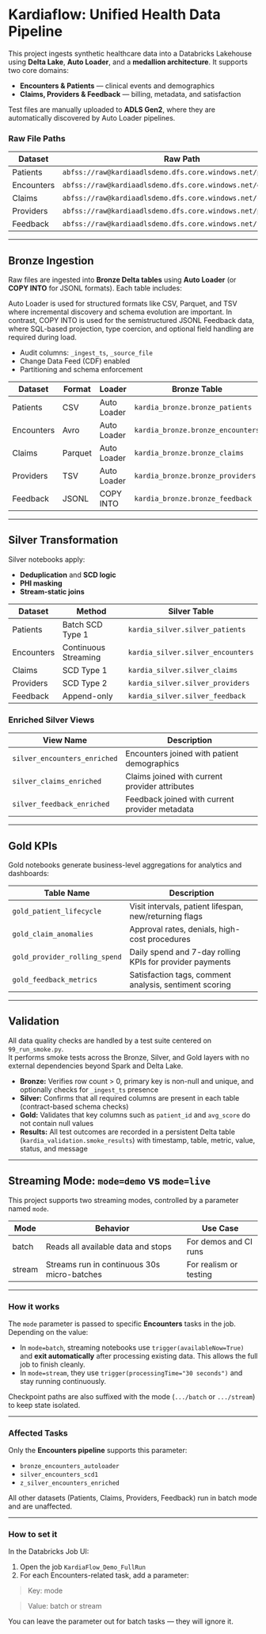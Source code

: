 # Kardiaflow: Unified Health Data Pipeline

This project ingests synthetic healthcare data into a Databricks Lakehouse using
**Delta Lake**, **Auto Loader**, and a **medallion architecture**. It supports two core domains:

- **Encounters & Patients** — clinical events and demographics  
- **Claims, Providers & Feedback** — billing, metadata, and satisfaction

Test files are manually uploaded to **ADLS Gen2**, where they are automatically
discovered by Auto Loader pipelines.

### Raw File Paths

| Dataset     | Raw Path                                                    | Format  |
|-------------|-------------------------------------------------------------|---------|
| Patients    | `abfss://raw@kardiaadlsdemo.dfs.core.windows.net/patients/` | CSV     |
| Encounters  | `abfss://raw@kardiaadlsdemo.dfs.core.windows.net/encounters/`| Avro    |
| Claims      | `abfss://raw@kardiaadlsdemo.dfs.core.windows.net/claims/`   | Parquet |
| Providers   | `abfss://raw@kardiaadlsdemo.dfs.core.windows.net/providers/`| TSV     |
| Feedback    | `abfss://raw@kardiaadlsdemo.dfs.core.windows.net/feedback/` | JSONL   |

---

## Bronze Ingestion

Raw files are ingested into **Bronze Delta tables** using **Auto Loader** (or **COPY INTO** for JSONL formats). Each table includes:

Auto Loader is used for structured formats like CSV, Parquet, and TSV where incremental discovery and schema evolution are important. In contrast, COPY INTO is used for the semistructured JSONL Feedback data, where SQL-based projection, type coercion, and optional field handling are required during load.

- Audit columns: `_ingest_ts`, `_source_file`
- Change Data Feed (CDF) enabled
- Partitioning and schema enforcement

| Dataset     | Format   | Loader       | Bronze Table                      |
|-------------|----------|--------------|-----------------------------------|
| Patients    | CSV      | Auto Loader  | `kardia_bronze.bronze_patients`   |
| Encounters  | Avro     | Auto Loader  | `kardia_bronze.bronze_encounters` |
| Claims      | Parquet  | Auto Loader  | `kardia_bronze.bronze_claims`     |
| Providers   | TSV      | Auto Loader  | `kardia_bronze.bronze_providers`  |
| Feedback    | JSONL    | COPY INTO    | `kardia_bronze.bronze_feedback`   |

---

## Silver Transformation

Silver notebooks apply:

- **Deduplication** and **SCD logic**  
- **PHI masking**  
- **Stream-static joins**

| Dataset     | Method               | Silver Table                        |
|-------------|----------------------|-------------------------------------|
| Patients    | Batch SCD Type 1     | `kardia_silver.silver_patients`     |
| Encounters  | Continuous Streaming | `kardia_silver.silver_encounters`   |
| Claims      | SCD Type 1           | `kardia_silver.silver_claims`       |
| Providers   | SCD Type 2           | `kardia_silver.silver_providers`    |
| Feedback    | Append-only          | `kardia_silver.silver_feedback`     |

### Enriched Silver Views

| View Name                    | Description                                      |
|-----------------------------|--------------------------------------------------|
| `silver_encounters_enriched`| Encounters joined with patient demographics      |
| `silver_claims_enriched`    | Claims joined with current provider attributes   |
| `silver_feedback_enriched`  | Feedback joined with current provider metadata   |

---

## Gold KPIs

Gold notebooks generate business-level aggregations for analytics and dashboards:

| Table Name                    | Description                                                  |
|------------------------------|--------------------------------------------------------------|
| `gold_patient_lifecycle`     | Visit intervals, patient lifespan, new/returning flags       |
| `gold_claim_anomalies`       | Approval rates, denials, high-cost procedures               |
| `gold_provider_rolling_spend`| Daily spend and 7-day rolling KPIs for provider payments     |
| `gold_feedback_metrics`      | Satisfaction tags, comment analysis, sentiment scoring       |

---

## Validation

All data quality checks are handled by a test suite centered on `99_run_smoke.py`.  
It performs smoke tests across the Bronze, Silver, and Gold layers with no external dependencies beyond Spark and Delta Lake.

- **Bronze:** Verifies row count > 0, primary key is non-null and unique, and optionally checks for `_ingest_ts` presence  
- **Silver:** Confirms that all required columns are present in each table (contract-based schema checks)  
- **Gold:** Validates that key columns such as `patient_id` and `avg_score` do not contain null values  
- **Results:** All test outcomes are recorded in a persistent Delta table (`kardia_validation.smoke_results`) with timestamp, table, metric, value, status, and message

---

## Streaming Mode: `mode=demo` vs `mode=live`

This project supports two streaming modes, controlled by a parameter named `mode`.

| Mode   | Behavior                                    | Use Case              |
|--------|---------------------------------------------|------------------------|
| batch  | Reads all available data and stops          | For demos and CI runs |
| stream | Streams run in continuous 30s micro-batches | For realism or testing |

---

### How it works

The `mode` parameter is passed to specific **Encounters** tasks in the job. Depending on the value:

- In `mode=batch`, streaming notebooks use `trigger(availableNow=True)` and **exit automatically** after processing 
  existing data. This allows the full job to finish cleanly.
- In `mode=stream`, they use `trigger(processingTime="30 seconds")` and stay running continuously.

Checkpoint paths are also suffixed with the mode (`.../batch` or `.../stream`) to keep state isolated.

---

### Affected Tasks

Only the **Encounters pipeline** supports this parameter:

- `bronze_encounters_autoloader`
- `silver_encounters_scd1`
- `z_silver_encounters_enriched`

All other datasets (Patients, Claims, Providers, Feedback) run in batch mode and are unaffected.

---

### How to set it

In the Databricks Job UI:

1. Open the job `KardiaFlow_Demo_FullRun`
2. For each Encounters-related task, add a parameter:

> Key: mode

> Value: batch or stream

You can leave the parameter out for batch tasks — they will ignore it.